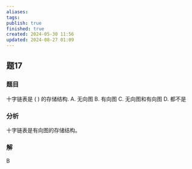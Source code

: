 ```yaml
---
aliases: 
tags: 
publish: true
finished: true
created: 2024-05-30 11:56
updated: 2024-08-27 01:09
---
```

## 题17
### 题目
十字链表是 ( ) 的存储结构.
A. 无向图 
B. 有向图 
C. 无向图和有向图 
D. 都不是
### 分析
十字链表是有向图的存储结构。
### 解
B
